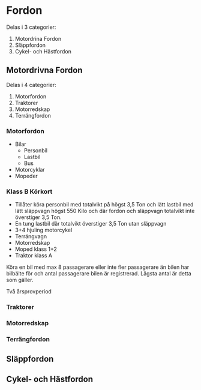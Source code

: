 # Fordon

Delas i 3 categorier:

1. Motordrina Fordon
1. Släppfordon
1. Cykel- och Hästfordon

## Motordrivna Fordon

Delas i 4 categorier:

1. Motorfordon
1. Traktorer
1. Motorredskap
1. Terrängfordon

### Motorfordon

* Bilar
  * Personbil
  * Lastbil
  * Bus
* Motorcyklar
* Mopeder

### Klass B Körkort

* Tillåter köra personbil med totalvikt på högst 3,5 Ton och lätt lastbil med lätt släppvagn högst 550 Kilo och där fordon och släppvagn totalvikt inte överstiger 3,5 Ton.
* En tung lastbil där totalvikt överstiger 3,5 Ton utan släppvagn
* 3+4 hjuling motorcykel
* Terrängvagn
* Motorredskap
* Moped klass 1+2
* Traktor klass A

Köra en bil med max 8 passagerare eller inte fler passagerare än bilen har bilbälte för och antal passagerare bilen är registrerad. Lägsta antal är detta som gäller.

Två årsprovperiod 

### Traktorer

### Motorredskap

### Terrängfordon

## Släppfordon

## Cykel- och Hästfordon

